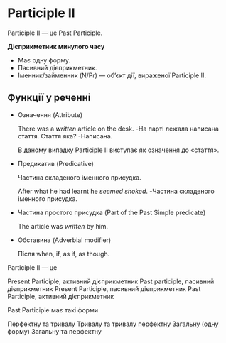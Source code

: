 # Participle II

<p><span class="p1">Participle II</span> — це Past Participle.</p>

<p><b>Дієприкметник минулого часу</b></p>
<ul>
<li>Має одну форму.</li>
<li>Пасивний дієприкметник.</li>
<li>Іменник/займенник  (N/Pr) — об’єкт дії, вираженої Participle II.</li>
</ul>

## Функції у реченні

<ul>
<li><span class="p1">Означення (Attribute)</span></li>
<p>There was a <i>written</i> article on the desk. -На парті лежала написана стаття. Стаття яка? -Написана.</p>
<p>В даному випадку Participle II виступає як означення до «стаття».</p>
<li><span class="p1">Предикатив (Predicative)</span></li>
<p>Частина складеного іменного присудка.</p>
<p>After what he had learnt he <i>seemed shoked</i>. -Частина складеного іменного присудка.</p>
<li><span class="p1">Частина простого присудка (Part of the Past Simple predicate)</span></li>
<p>The article was <i>written</i> by him.</p>
<li><span class="p1">Обставина (Adverbial modifier)</span></li>
<p>Після when, if, as if, as though.</p>
</ul>

<quiz correctLabel="correct" incorrectLabel="incorrect" checkLabel="check">
    <question text="">
        <p>Participle II — це</p>
        <answer>Present Participle, активний дієприкметник</answer>
        <answer correct>Past participle, пасивний дієприкметник</answer>
        <answer>Present Participle, пасивний дієприкметник</answer>
        <answer>Past Participle, активний дієприкметник</answer>
    </question>
    <question text="">
        <p>Past Рarticiple має такі форми</p>
        <answer>Перфектну та тривалу</answer>
        <answer>Тривалу та тривалу перфектну</answer>
        <answer correct>Загальну (одну форму)</answer>
        <answer>Загальну та перфектну</answer>
    </question>
</quiz>